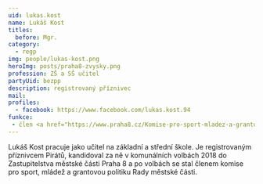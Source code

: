 ```yaml
---
uid: lukas.kost
name: Lukáš Kost
titles:
  before: Mgr.
category:
  - regp
img: people/lukas-kost.png
heroImg: posts/praha8-zvysky.png
profession: ZŠ a SŠ učitel
partyUid: bezpp
description: registrovaný příznivec
mail:
profiles:
  - facebook: https://www.facebook.com/lukas.kost.94
funkce:
 - člen <a href="https://www.praha8.cz/Komise-pro-sport-mladez-a-grantovou-politiku-2018-2022.html">Komise pro sport, mládež a grantovou politiku RMČP8</a>
---
```


Lukáš Kost pracuje jako učitel na základní a střední škole. Je registrovaným příznivcem Pirátů, kandidoval za ně v komunálních volbách 2018 do Zastupitelstva městské části Praha 8 a po volbách se stal členem komise pro sport, mládež a grantovou politiku Rady městské části. 
